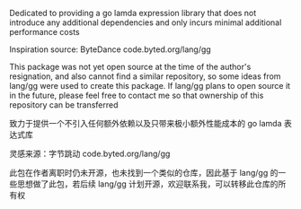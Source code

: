 Dedicated to providing a go lamda expression library that does not introduce any additional dependencies and only incurs minimal additional performance costs



Inspiration source: ByteDance code.byted.org/lang/gg



This package was not yet open source at the time of the author's resignation, and also cannot find a similar repository, so some ideas from lang/gg were used to create this package. If lang/gg plans to open source it in the future, please feel free to contact me so that ownership of this repository can be transferred

致力于提供一个不引入任何额外依赖以及只带来极小额外性能成本的 go lamda 表达式库

灵感来源：字节跳动 code.byted.org/lang/gg

此包在作者离职时仍未开源，也未找到一个类似的仓库，因此基于 lang/gg 的一些思想做了此包，若后续 lang/gg 计划开源，欢迎联系我，可以转移此仓库的所有权
